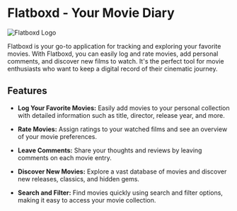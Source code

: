 # Flatboxd - Your Movie Diary

![Flatboxd Logo](/home/vboxuser/Development/code/phase-5/Onecmore/Phase-5-repo/client/src/assets/flatboxd.png)

Flatboxd is your go-to application for tracking and exploring your favorite movies. With Flatboxd, you can easily log and rate movies, add personal comments, and discover new films to watch. It's the perfect tool for movie enthusiasts who want to keep a digital record of their cinematic journey.

## Features

- **Log Your Favorite Movies:** Easily add movies to your personal collection with detailed information such as title, director, release year, and more.

- **Rate Movies:** Assign ratings to your watched films and see an overview of your movie preferences.

- **Leave Comments:** Share your thoughts and reviews by leaving comments on each movie entry.

- **Discover New Movies:** Explore a vast database of movies and discover new releases, classics, and hidden gems.

- **Search and Filter:** Find movies quickly using search and filter options, making it easy to access your movie collection.

